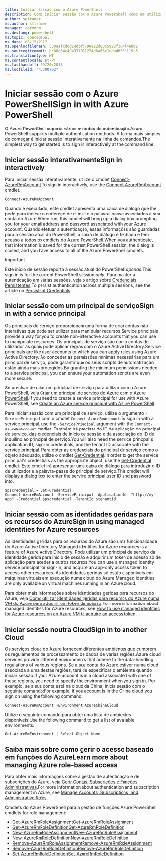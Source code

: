 ```yaml
---
title: Iniciar sessão com o Azure PowerShell
description: Como iniciar sessão com o Azure PowerShell como um utilizador, principal de serviço ou com identidades geridas para recursos do Azure.
author: sptramer
ms.author: sttramer
manager: carmonm
ms.devlang: powershell
ms.topic: conceptual
ms.date: 05/15/2017
ms.openlocfilehash: 530eafcd0d14dbfd790a22d80c5922f304f4e0b2
ms.sourcegitcommit: bc88e64c494337821274d6a66c1edad656c119c5
ms.translationtype: HT
ms.contentlocale: pt-PT
ms.lasthandoff: 09/20/2018
ms.locfileid: "46300702"
---
```

# <a name="sign-in-with-azure-powershell"></a><span data-ttu-id="1196c-103">Iniciar sessão com o Azure PowerShell</span><span class="sxs-lookup"><span data-stu-id="1196c-103">Sign in with Azure PowerShell</span></span>

<span data-ttu-id="1196c-104">O Azure PowerShell suporta vários métodos de autenticação.</span><span class="sxs-lookup"><span data-stu-id="1196c-104">Azure PowerShell supports multiple authentication methods.</span></span> <span data-ttu-id="1196c-105">A forma mais simples de começar é iniciar sessão interativamente na linha de comandos.</span><span class="sxs-lookup"><span data-stu-id="1196c-105">The simplest way to get started is to sign in interactively at the command line.</span></span>

## <a name="sign-in-interactively"></a><span data-ttu-id="1196c-106">Iniciar sessão interativamente</span><span class="sxs-lookup"><span data-stu-id="1196c-106">Sign in interactively</span></span>

<span data-ttu-id="1196c-107">Para iniciar sessão interativamente, utilize o cmdlet [Connect-AzureRmAccount](/powershell/module/azurerm.profile/connect-azurermaccount).</span><span class="sxs-lookup"><span data-stu-id="1196c-107">To sign in interactively, use the [Connect-AzureRmAccount](/powershell/module/azurerm.profile/connect-azurermaccount) cmdlet.</span></span>

```azurepowershell
Connect-AzureRmAccount
```

<span data-ttu-id="1196c-108">Quando é executado, este cmdlet apresenta uma caixa de diálogo que lhe pede para indicar o endereço de e-mail e a palavra-passe associados à sua conta do Azure.</span><span class="sxs-lookup"><span data-stu-id="1196c-108">When run, this cmdlet will bring up a dialog box prompting you for your email address and password associated with your Azure account.</span></span> <span data-ttu-id="1196c-109">Quando efetuar a autenticação, essas informações são guardadas para a sessão atual do PowerShell, a caixa de diálogo é fechada e tem acesso a todos os cmdlets do Azure PowerShell.</span><span class="sxs-lookup"><span data-stu-id="1196c-109">When you authenticate, that information is saved for the current PowerShell session, the dialog is closed, and you have access to all of the Azure PowerShell cmdlets.</span></span>

> [!IMPORTANT]
> <span data-ttu-id="1196c-110">Este início de sessão reporta à sessão atual do PowerShell _apenas_.</span><span class="sxs-lookup"><span data-stu-id="1196c-110">This sign in is for the current PowerShell session _only_.</span></span> <span data-ttu-id="1196c-111">Para manter a autenticação em várias sessões, veja o artigo sobre [Credenciais Persistentes](context-persistence.md).</span><span class="sxs-lookup"><span data-stu-id="1196c-111">To persist authentication across multiple sessions, see the article on [Persistent Credentials](context-persistence.md).</span></span>

## <a name="sign-in-with-a-service-principal"></a><span data-ttu-id="1196c-112">Iniciar sessão com um principal de serviço</span><span class="sxs-lookup"><span data-stu-id="1196c-112">Sign in with a service principal</span></span>

<span data-ttu-id="1196c-113">Os principais de serviço proporcionam uma forma de criar contas não interativas que pode ser utilizar para manipular recursos.</span><span class="sxs-lookup"><span data-stu-id="1196c-113">Service principals provide a way for you to create non-interactive accounts that you can use to manipulate resources.</span></span> <span data-ttu-id="1196c-114">Os principais de serviço são como contas de utilizador às quais pode aplicar regras com o Azure Active Directory.</span><span class="sxs-lookup"><span data-stu-id="1196c-114">Service principals are like user accounts to which you can apply rules using Azure Active Directory.</span></span> <span data-ttu-id="1196c-115">Ao conceder as permissões mínimas necessárias para um principal de serviço, pode garantir que os seus scripts de automatização estão ainda mais protegidos.</span><span class="sxs-lookup"><span data-stu-id="1196c-115">By granting the minimum permissions needed to a service principal, you can ensure your automation scripts are even more secure.</span></span>

<span data-ttu-id="1196c-116">Se precisar de criar um principal de serviço para utilizar com o Azure PowerShell, veja [Criar um principal de serviço do Azure com o Azure PowerShell](create-azure-service-principal-azureps.md).</span><span class="sxs-lookup"><span data-stu-id="1196c-116">If you need to create a service principal for use with Azure PowerShell, see [Create an Azure service principal with Azure PowerShell](create-azure-service-principal-azureps.md).</span></span>

<span data-ttu-id="1196c-117">Para iniciar sessão com um principal de serviço, utilize o argumento `-ServicePrincipal` com o cmdlet `Connect-AzureRmAccount`.</span><span class="sxs-lookup"><span data-stu-id="1196c-117">To sign in with a service principal, use the `-ServicePrincipal` argument with the `Connect-AzureRmAccount` cmdlet.</span></span> <span data-ttu-id="1196c-118">Também irá precisar do ID de aplicação do principal de serviço, das credenciais de início de sessão e da associação do ID de inquilino ao principal de serviço.</span><span class="sxs-lookup"><span data-stu-id="1196c-118">You will also need the service princpal's application ID, sign-in credentials, and the tenant ID associate with the service principal.</span></span> <span data-ttu-id="1196c-119">Para obter as credenciais do principal de serviço como o objeto adequado, utilize o cmdlet [Get-Credential](/powershell/module/microsoft.powershell.security/get-credential).</span><span class="sxs-lookup"><span data-stu-id="1196c-119">In order to get the service principal's credentials as the appropriate object, use the [Get-Credential](/powershell/module/microsoft.powershell.security/get-credential) cmdlet.</span></span> <span data-ttu-id="1196c-120">Este cmdlet irá apresentar uma caixa de diálogo para introduzir o ID de utilizador e a palavra-passe do principal de serviço.</span><span class="sxs-lookup"><span data-stu-id="1196c-120">This cmdlet will display a dialog box to enter the service principal user ID and password into.</span></span>

```azurepowershell-interactive
$pscredential = Get-Credential
Connect-AzureRmAccount -ServicePrincipal -ApplicationId  "http://my-app" -Credential $pscredential -TenantId $tenantid
```

## <a name="sign-in-using-managed-identities-for-azure-resources"></a><span data-ttu-id="1196c-121">Iniciar sessão com as identidades geridas para os recursos do Azure</span><span class="sxs-lookup"><span data-stu-id="1196c-121">Sign in using managed identities for Azure resources</span></span>

<span data-ttu-id="1196c-122">As identidades geridas para os recursos do Azure são uma funcionalidade do Azure Active Directory.</span><span class="sxs-lookup"><span data-stu-id="1196c-122">Managed identities for Azure resources is a feature of Azure Active Directory.</span></span> <span data-ttu-id="1196c-123">Pode utilizar um principal de serviço da identidade gerida para início de sessão e adquirir um token de acesso só de aplicação para aceder a outros recursos.</span><span class="sxs-lookup"><span data-stu-id="1196c-123">You can use a managed identity service principal for sign-in, and acquire an app-only access token to access other resources.</span></span> <span data-ttu-id="1196c-124">As identidades geridas só estão disponíveis em máquinas virtuais em execução numa cloud do Azure.</span><span class="sxs-lookup"><span data-stu-id="1196c-124">Managed identities are only available on virtual machines running in an Azure cloud.</span></span>

<span data-ttu-id="1196c-125">Para obter mais informações sobre identidades geridas para recursos do Azure, veja [Como utilizar identidades geridas para recursos do Azure numa VM do Azure para adquirir um token de acesso](/azure/active-directory/managed-identities-azure-resources/how-to-use-vm-token).</span><span class="sxs-lookup"><span data-stu-id="1196c-125">For more information about managed identities for Azure resources, see [How to use managed identities for Azure resources on an Azure VM to acquire an access token](/azure/active-directory/managed-identities-azure-resources/how-to-use-vm-token).</span></span>

## <a name="sign-in-to-another-cloud"></a><span data-ttu-id="1196c-126">Iniciar sessão noutra Cloud</span><span class="sxs-lookup"><span data-stu-id="1196c-126">Sign in to another Cloud</span></span>

<span data-ttu-id="1196c-127">Os serviços cloud do Azure fornecem diferentes ambientes que cumprem os regulamentos de processamento de dados de várias regiões.</span><span class="sxs-lookup"><span data-stu-id="1196c-127">Azure cloud services provide different environments that adhere to the data-handling regulations of various regions.</span></span> <span data-ttu-id="1196c-128">Se a sua conta do Azure estiver numa cloud associada a uma destas regiões, terá de especificar o ambiente quando iniciar sessão.</span><span class="sxs-lookup"><span data-stu-id="1196c-128">If your Azure account is in a cloud associated with one of these regions, you need to specify the environment when you sign in.</span></span> <span data-ttu-id="1196c-129">Por exemplo, se a sua conta está na cloud da China, inicia sessão com o seguinte comando:</span><span class="sxs-lookup"><span data-stu-id="1196c-129">For example, if you account is in the China cloud you sign on using the following command:</span></span>

```azurepowershell-interactive
Connect-AzureRmAccount -Environment AzureChinaCloud
```

<span data-ttu-id="1196c-130">Utilize o seguinte comando para obter uma lista de ambientes disponíveis:</span><span class="sxs-lookup"><span data-stu-id="1196c-130">Use the following command to get a list of available environments:</span></span>

```azurepowershell-interactive
Get-AzureRmEnvironment | Select-Object Name
```

## <a name="learn-more-about-managing-azure-role-based-access"></a><span data-ttu-id="1196c-131">Saiba mais sobre como gerir o acesso baseado em funções do Azure</span><span class="sxs-lookup"><span data-stu-id="1196c-131">Learn more about managing Azure role-based access</span></span>

<span data-ttu-id="1196c-132">Para obter mais informações sobre a gestão de autenticação e de subscrições do Azure, veja [Gerir Contas, Subscrições e Funções Administrativas](/azure/active-directory/role-based-access-control-configure).</span><span class="sxs-lookup"><span data-stu-id="1196c-132">For more information about authentication and subscription management in Azure, see [Manage Accounts, Subscriptions, and Administrative Roles](/azure/active-directory/role-based-access-control-configure).</span></span>

<span data-ttu-id="1196c-133">Cmdlets do Azure PowerShell para a gestão de funções:</span><span class="sxs-lookup"><span data-stu-id="1196c-133">Azure PowerShell cmdlets for role management:</span></span>

* [<span data-ttu-id="1196c-134">Get-AzureRmRoleAssignment</span><span class="sxs-lookup"><span data-stu-id="1196c-134">Get-AzureRmRoleAssignment</span></span>](/powershell/module/AzureRM.Resources/Get-AzureRmRoleAssignment)
* [<span data-ttu-id="1196c-135">Get-AzureRmRoleDefinition</span><span class="sxs-lookup"><span data-stu-id="1196c-135">Get-AzureRmRoleDefinition</span></span>](/powershell/module/AzureRM.Resources/Get-AzureRmRoleDefinition)
* [<span data-ttu-id="1196c-136">New-AzureRmRoleAssignment</span><span class="sxs-lookup"><span data-stu-id="1196c-136">New-AzureRmRoleAssignment</span></span>](/powershell/module/AzureRM.Resources/New-AzureRmRoleAssignment)
* [<span data-ttu-id="1196c-137">New-AzureRmRoleDefinition</span><span class="sxs-lookup"><span data-stu-id="1196c-137">New-AzureRmRoleDefinition</span></span>](/powershell/module/AzureRM.Resources/New-AzureRmRoleDefinition)
* [<span data-ttu-id="1196c-138">Remove-AzureRmRoleAssignment</span><span class="sxs-lookup"><span data-stu-id="1196c-138">Remove-AzureRmRoleAssignment</span></span>](/powershell/module/AzureRM.Resources/Remove-AzureRmRoleAssignment)
* [<span data-ttu-id="1196c-139">Remove-AzureRmRoleDefinition</span><span class="sxs-lookup"><span data-stu-id="1196c-139">Remove-AzureRmRoleDefinition</span></span>](/powershell/module/AzureRM.Resources/Remove-AzureRmRoleDefinition)
* [<span data-ttu-id="1196c-140">Set-AzureRmRoleDefinition</span><span class="sxs-lookup"><span data-stu-id="1196c-140">Set-AzureRmRoleDefinition</span></span>](/powershell/moduel/AzureRM.Resources/Set-AzureRmRoleDefinition)
